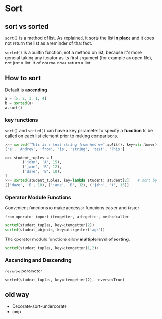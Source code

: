 # Sort

## sort vs sorted

`sort()` is a method of list.  As explained, it sorts the list **in place**
and it does not return the list as a reminder of that fact.

`sorted()` is a builtin function, not a method on list, because it's
more general taking any iterator as its first argument (for example an
open file), not just a list.  It of course does return a list.

## How to sort

Default is **ascending**

```python
a = [5, 2, 3, 1, 4]
b = sorted(a)
a.sort()
```

### key functions

`sort()` and `sorted()` can have a key parameter to specify a **function** to be
called on each list element prior to making comparisons.

```python
>>> sorted("This is a test string from Andrew".split(), key=str.lower)
['a', 'Andrew', 'from', 'is', 'string', 'test', 'This']

>>> student_tuples = [
        ('john', 'A', 15),
        ('jane', 'B', 12),
        ('dave', 'B', 10),
]
>>> sorted(student_tuples, key=lambda student: student[2])   # sort by age
[('dave', 'B', 10), ('jane', 'B', 12), ('john', 'A', 15)]
```

### Operator Module Functions

Convenient functions to make accessor functions easier and faster

`from operator import itemgetter, attrgetter, methodcaller`

```python
sorted(student_tuples, key=itemgetter(2))
sorted(student_objects, key=attrgetter('age'))
```

The operator module functions allow **multiple level of sorting**.

```python
sorted(student_tuples, key=itemgetter(1,2))
```

### Ascending and Descending

`reverse` parameter

`sorted(student_tuples, key=itemgetter(2), reverse=True)`

## old way

- Decorate-sort-undercorate
- cmp
